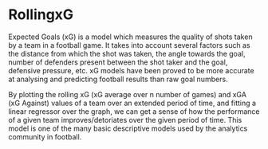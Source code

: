 # RollingxG

Expected Goals (xG) is a model which measures the quality of shots taken by a team in a football game. It takes into account several factors such as the distance from which the shot was taken, the angle towards the goal, number of defenders present between the shot taker and the goal, defensive pressure, etc. xG models have been proved to be more accurate at analysing and predicting football results than raw goal numbers. 


By plotting the rolling xG (xG average over n number of games) and xGA (xG Against) values of a team over an extended period of time, and fitting a linear regressor over the graph, we can get a sense of how the performance of a given team improves/detoriates over the given period of time. This model is one of the many basic descriptive models used by the analytics community in football.
